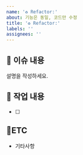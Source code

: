 ```yaml
---
name: '♻️ Refactor:'
about: 기능은 동일, 코드만 수정
title: '♻️ Refactor:'
labels: ''
assignees: ''
---
```


## :bookmark_tabs: 이슈 내용

설명을 작성하세요.

## :pencil: 작업 내용

- [ ]

## :round_pushpin:ETC

- 기타사항
